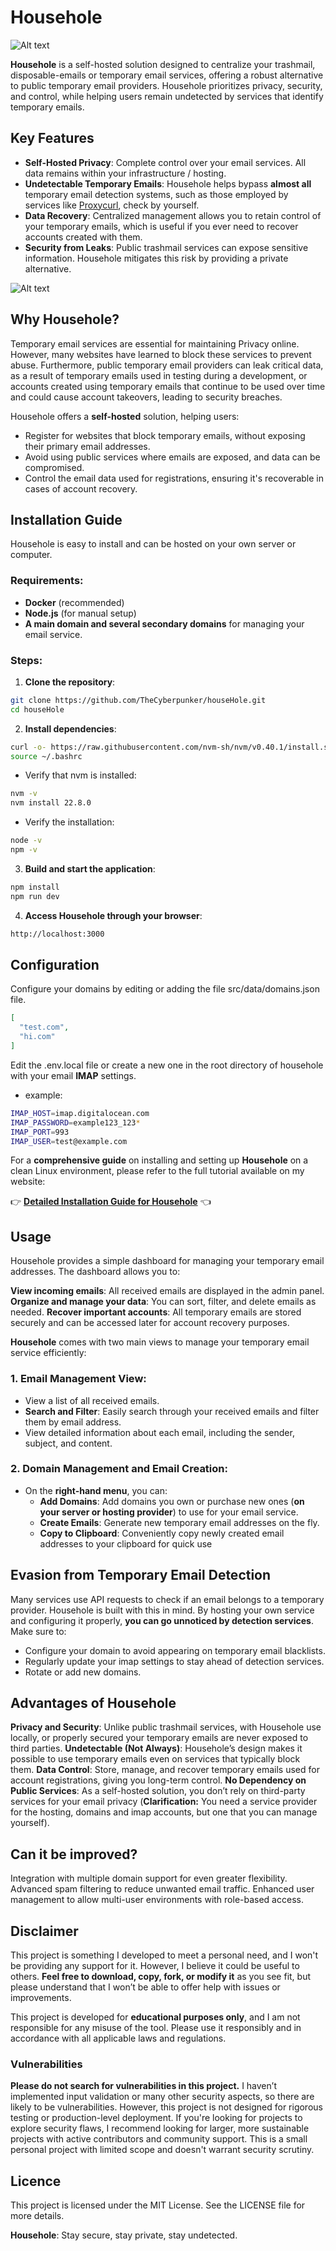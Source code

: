 
# Househole

![Alt text](https://thecyberpunker.com/wp-content/uploads/2024/09/househole-tool.gif)

**Househole** is a self-hosted solution designed to centralize your trashmail, disposable-emails or temporary email services, offering a robust alternative to public temporary email providers. Househole prioritizes privacy, security, and control, while helping users remain undetected by services that identify temporary emails.

## Key Features

- **Self-Hosted Privacy**: Complete control over your email services. All data remains within your infrastructure / hosting.
- **Undetectable Temporary Emails**: Househole helps bypass **almost all** temporary email detection systems, such as those employed by services like [Proxycurl](https://nubela.co/proxycurl/), check by yourself.
- **Data Recovery**: Centralized management allows you to retain control of your temporary emails, which is useful if you ever need to recover accounts created with them.
- **Security from Leaks**: Public trashmail services can expose sensitive information. Househole mitigates this risk by providing a private alternative.

![Alt text](https://thecyberpunker.com/wp-content/uploads/2024/09/japan-guy.gif)

## Why Househole?

Temporary email services are essential for maintaining Privacy online. However, many websites have learned to block these services to prevent abuse. Furthermore, public temporary email providers can leak critical data, as a result of temporary emails used in testing during a development, or accounts created using temporary emails that continue to be used over time and could cause account takeovers, leading to security breaches.

Househole offers a **self-hosted** solution, helping users:
- Register for websites that block temporary emails, without exposing their primary email addresses.
- Avoid using public services where emails are exposed, and data can be compromised.
- Control the email data used for registrations, ensuring it's recoverable in cases of account recovery.

## Installation Guide

Househole is easy to install and can be hosted on your own server or computer.

### Requirements:
- **Docker** (recommended)
- **Node.js** (for manual setup)
- **A main domain and several secondary domains** for managing your email service.

### Steps:

1. **Clone the repository**:

```bash
git clone https://github.com/TheCyberpunker/houseHole.git
cd houseHole
```
   
2. **Install dependencies**:
   
```bash
curl -o- https://raw.githubusercontent.com/nvm-sh/nvm/v0.40.1/install.sh | bash
source ~/.bashrc
```

- Verify that nvm is installed:

```bash
nvm -v
nvm install 22.8.0
```

- Verify the installation:

```bash
node -v
npm -v
```

3. **Build and start the application**:

```bash
npm install
npm run dev
```

4. **Access Househole through your browser**:

```bash
http://localhost:3000
```

## Configuration
Configure your domains by editing or adding the file 
src/data/domains.json file.

```json
[
  "test.com",
  "hi.com"
]
```

Edit the .env.local file or create a new one in the root directory of househole with your email **IMAP** settings.
- example:
```sh
IMAP_HOST=imap.digitalocean.com
IMAP_PASSWORD=example123_123*
IMAP_PORT=993
IMAP_USER=test@example.com
```

For a **comprehensive guide** on installing and setting up **Househole** on a clean Linux environment, please refer to the full tutorial available on my website:

👉 **[Detailed Installation Guide for Househole](https://thecyberpunker.com/tools/househole-private-disposable-email/)** 👈

## Usage

Househole provides a simple dashboard for managing your temporary email addresses. The dashboard allows you to:

**View incoming emails**: All received emails are displayed in the admin panel.
**Organize and manage your data**: You can sort, filter, and delete emails as needed.
**Recover important accounts**: All temporary emails are stored securely and can be accessed later for account recovery purposes.

**Househole** comes with two main views to manage your temporary email service efficiently:

### 1. Email Management View:
   - View a list of all received emails.
   - **Search and Filter**: Easily search through your received emails and filter them by email address.
   - View detailed information about each email, including the sender, subject, and content.

### 2. Domain Management and Email Creation:
   - On the **right-hand menu**, you can:
     - **Add Domains**: Add domains you own or purchase new ones (**on your server or hosting provider**) to use for your email service.
     - **Create Emails**: Generate new temporary email addresses on the fly.
     - **Copy to Clipboard**: Conveniently copy newly created email addresses to your clipboard for quick use


## Evasion from Temporary Email Detection
Many services use API requests to check if an email belongs to a temporary provider. Househole is built with this in mind. By hosting your own service and configuring it properly, **you can go unnoticed by detection services**. Make sure to:

- Configure your domain to avoid appearing on temporary email blacklists.
- Regularly update your imap settings to stay ahead of detection services.
- Rotate or add new domains.

## Advantages of Househole

**Privacy and Security**: Unlike public trashmail services, with Househole use locally, or properly secured your temporary emails are never exposed to third parties.
**Undetectable (Not Always)**: Househole’s design makes it possible to use temporary emails even on services that typically block them.
**Data Control**: Store, manage, and recover temporary emails used for account registrations, giving you long-term control.
**No Dependency on Public Services**: As a self-hosted solution, you don’t rely on third-party services for your email privacy (**Clarification:** You need a service provider for the hosting, domains and imap accounts, but one that you can manage yourself).


## Can it be improved?

Integration with multiple domain support for even greater flexibility.
Advanced spam filtering to reduce unwanted email traffic.
Enhanced user management to allow multi-user environments with role-based access.

## Disclaimer

This project is something I developed to meet a personal need, and I won't be providing any support for it. However, I believe it could be useful to others. **Feel free to download, copy, fork, or modify it** as you see fit, but please understand that I won’t be able to offer help with issues or improvements.

This project is developed for **educational purposes only**, and I am not responsible for any misuse of the tool. Please use it responsibly and in accordance with all applicable laws and regulations. 

### Vulnerabilities

**Please do not search for vulnerabilities in this project.** I haven’t implemented input validation or many other security aspects, so there are likely to be vulnerabilities. However, this project is not designed for rigorous testing or production-level deployment. If you're looking for projects to explore security flaws, I recommend looking for larger, more sustainable projects with active contributors and community support. This is a small personal project with limited scope and doesn't warrant security scrutiny.

## Licence
This project is licensed under the MIT License. See the LICENSE file for more details.


**Househole**: Stay secure, stay private, stay undetected.
